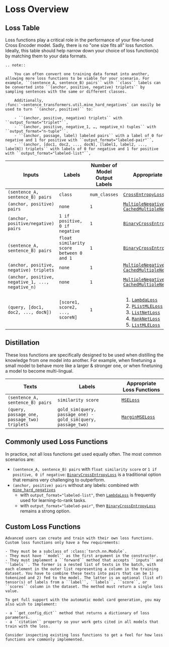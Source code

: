 # Loss Overview

## Loss Table

Loss functions play a critical role in the performance of your fine-tuned Cross Encoder model. Sadly, there is no "one size fits all" loss function. Ideally, this table should help narrow down your choice of loss function(s) by matching them to your data formats.

```{eval-rst}
.. note:: 

    You can often convert one training data format into another, allowing more loss functions to be viable for your scenario. For example, ``(sentence_A, sentence_B) pairs`` with ``class`` labels can be converted into ``(anchor, positive, negative) triplets`` by sampling sentences with the same or different classes.

    Additionally, :func:`~sentence_transformers.util.mine_hard_negatives` can easily be used to turn ``(anchor, positive)`` to:

    - ``(anchor, positive, negative) triplets`` with ``output_format="triplet"``, 
    - ``(anchor, positive, negative_1, …, negative_n) tuples`` with ``output_format="n-tuple"``.
    - ``(anchor, passage, label) labeled pairs`` with a label of 0 for negative and 1 for positive with ``output_format="labeled-pair"``,
    - ``(anchor, [doc1, doc2, ..., docN], [label1, label2, ..., labelN]) triplets`` with labels of 0 for negative and 1 for positive with ``output_format="labeled-list"``, 
```

| Inputs                                            | Labels                                   | Number of Model Output Labels | Appropriate Loss Functions                                                                                                                                                                                                                                                                                                                                                                                                                                                                                                                          |
|---------------------------------------------------|------------------------------------------|-------------------------------|-----------------------------------------------------------------------------------------------------------------------------------------------------------------------------------------------------------------------------------------------------------------------------------------------------------------------------------------------------------------------------------------------------------------------------------------------------------------------------------------------------------------------------------------------------|
| `(sentence_A, sentence_B) pairs`                  | `class`                                  | `num_classes`                 | <a href="../package_reference/cross_encoder/losses.html#crossentropyloss">`CrossEntropyLoss`</a>                                                                                                                                                                                                                                                                                                                                                                                                                                                    |
| `(anchor, positive) pairs`                        | `none`                                   | `1`                           | <a href="../package_reference/cross_encoder/losses.html#multiplenegativesrankingloss">`MultipleNegativesRankingLoss`</a><br><a href="../package_reference/cross_encoder/losses.html#cachedmultiplenegativesrankingloss">`CachedMultipleNegativesRankingLoss`</a>                                                                                                                                                                                                                                                                                    |
| `(anchor, positive/negative) pairs`               | `1 if positive, 0 if negative`           | `1`                           | <a href="../package_reference/cross_encoder/losses.html#binarycrossentropyloss">`BinaryCrossEntropyLoss`</a>                                                                                                                                                                                                                                                                                                                                                                                                                                        |
| `(sentence_A, sentence_B) pairs`                  | `float similarity score between 0 and 1` | `1`                           | <a href="../package_reference/cross_encoder/losses.html#binarycrossentropyloss">`BinaryCrossEntropyLoss`</a>                                                                                                                                                                                                                                                                                                                                                                                                                                        |
| `(anchor, positive, negative) triplets`           | `none`                                   | `1`                           | <a href="../package_reference/cross_encoder/losses.html#multiplenegativesrankingloss">`MultipleNegativesRankingLoss`</a><br><a href="../package_reference/cross_encoder/losses.html#cachedmultiplenegativesrankingloss">`CachedMultipleNegativesRankingLoss`</a>                                                                                                                                                                                                                                                                                    |
| `(anchor, positive, negative_1, ..., negative_n)` | `none`                                   | `1`                           | <a href="../package_reference/cross_encoder/losses.html#multiplenegativesrankingloss">`MultipleNegativesRankingLoss`</a><br><a href="../package_reference/cross_encoder/losses.html#cachedmultiplenegativesrankingloss">`CachedMultipleNegativesRankingLoss`</a>                                                                                                                                                                                                                                                                                    |
| `(query, [doc1, doc2, ..., docN])`                | `[score1, score2, ..., scoreN]`          | `1`                           | <ol style="margin-bottom: 0;line-height: inherit;"><li><a href="../package_reference/cross_encoder/losses.html#lambdaloss">`LambdaLoss`</a></li><li><a href="../package_reference/cross_encoder/losses.html#plistmleloss">`PListMLELoss`</a></li><li><a href="../package_reference/cross_encoder/losses.html#listnetloss">`ListNetLoss`</a></li><li><a href="../package_reference/cross_encoder/losses.html#ranknetloss">`RankNetLoss`</a></li><li><a href="../package_reference/cross_encoder/losses.html#listmleloss">`ListMLELoss`</a></li></ol> |

## Distillation
These loss functions are specifically designed to be used when distilling the knowledge from one model into another.
For example, when finetuning a small model to behave more like a larger & stronger one, or when finetuning a model to become multi-lingual.

| Texts                                        | Labels                                                        | Appropriate Loss Functions                                                                 |
|----------------------------------------------|---------------------------------------------------------------|--------------------------------------------------------------------------------------------|
| `(sentence_A, sentence_B) pairs`             | `similarity score`                                            | <a href="../package_reference/cross_encoder/losses.html#mseloss">`MSELoss`</a>             |
| `(query, passage_one, passage_two) triplets` | `gold_sim(query, passage_one) - gold_sim(query, passage_two)` | <a href="../package_reference/cross_encoder/losses.html#marginmseloss">`MarginMSELoss`</a> |

## Commonly used Loss Functions
In practice, not all loss functions get used equally often. The most common scenarios are:

* `(sentence_A, sentence_B) pairs` with `float similarity score` or `1 if positive, 0 if negative`: <a href="../package_reference/cross_encoder/losses.html#binarycrossentropyloss"><code>BinaryCrossEntropyLoss</code></a> is a traditional option that remains very challenging to outperform. 
* `(anchor, positive) pairs` without any labels: combined with <a href="../package_reference/util.html#sentence_transformers.util.mine_hard_negatives"><code>mine_hard_negatives</code></a>
    * with <code>output_format="labeled-list"</code>, then <a href="../package_reference/cross_encoder/losses.html#lambdaloss"><code>LambdaLoss</code></a> is frequently used for learning-to-rank tasks.
    * with <code>output_format="labeled-pair"</code>, then <a href="../package_reference/cross_encoder/losses.html#binarycrossentropyloss"><code>BinaryCrossEntropyLoss</code></a> remains a strong option.

## Custom Loss Functions

```{eval-rst}
Advanced users can create and train with their own loss functions. Custom loss functions only have a few requirements:

- They must be a subclass of :class:`torch.nn.Module`.
- They must have ``model`` as the first argument in the constructor.
- They must implement a ``forward`` method that accepts ``inputs`` and ``labels``. The former is a nested list of texts in the batch, with each element in the outer list representing a column in the training dataset. You have to combine these texts into pairs that can be 1) tokenized and 2) fed to the model. The latter is an optional (list of) tensor(s) of labels from a ``label``, ``labels``, ``score``, or ``scores`` column in the dataset. The method must return a single loss value.

To get full support with the automatic model card generation, you may also wish to implement:

- a ``get_config_dict`` method that returns a dictionary of loss parameters.
- a ``citation`` property so your work gets cited in all models that train with the loss.

Consider inspecting existing loss functions to get a feel for how loss functions are commonly implemented.
```